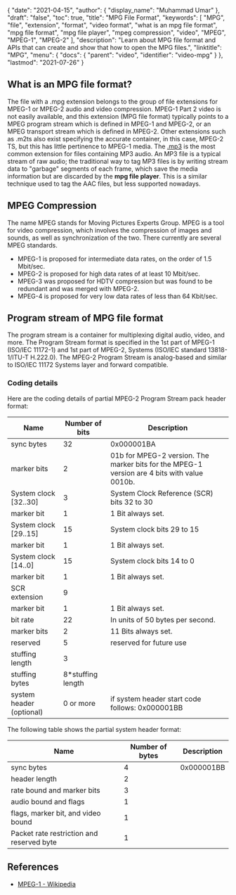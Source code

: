 {
  "date": "2021-04-15",
  "author": {
    "display_name": "Muhammad Umar"
  },
  "draft": "false",
  "toc": true,
  "title": "MPG File Format",
  "keywords": [
    "MPG",
    "file",
    "extension",
    "format",
    "video format",
    "what is an mpg file format",
    "mpg file format",
    "mpg file player",
    "mpeg compression",
    "video",
    "MPEG",
    "MPEG-1",
    "MPEG-2"
  ],
  "description": "Learn about MPG file format and APIs that can create and show that how to open the MPG files.",
  "linktitle": "MPG",
  "menu": {
    "docs": {
      "parent": "video",
      "identifier": "video-mpg"
    }
  },
  "lastmod": "2021-07-26"
}

## What is an MPG file format? ##

The file with a .mpg extension belongs to the group of file extensions for MPEG-1 or MPEG-2 audio and video compression. MPEG-1 Part 2 video is not easily available, and this extension (MPG file format) typically points to a MPEG program stream which is defined in MPEG-1 and MPEG-2, or an MPEG transport stream which is defined in MPEG-2. Other extensions such as .m2ts also exist specifying the accurate container, in this case, MPEG-2 TS, but this has little pertinence to MPEG-1 media. The [.mp3](/audio/mp3/) is the most common extension for files containing MP3 audio. An MP3 file is a typical stream of raw audio; the traditional way to tag MP3 files is by writing stream data to "garbage" segments of each frame, which save the media information but are discarded by the **mpg file player**. This is a similar technique used to tag the AAC files, but less supported nowadays.

## MPEG Compression ##

The name MPEG stands for Moving Pictures Experts Group. MPEG is a tool for video compression, which involves the compression of images and sounds, as well as synchronization of the two.
There currently are several MPEG standards.

- MPEG-1 is proposed for intermediate data rates, on the order of 1.5 Mbit/sec.
- MPEG-2 is proposed for high data rates of at least 10 Mbit/sec.
- MPEG-3 was proposed for HDTV compression but was found to be redundant and was merged with MPEG-2.
- MPEG-4 is proposed for very low data rates of less than 64 Kbit/sec.


## Program stream of MPG file format ##

The program stream is a container for multiplexing digital audio, video, and more. The Program Stream format is specified in the 1st part of MPEG-1 (ISO/IEC 11172-1) and 1st part of MPEG-2, Systems (ISO/IEC standard 13818-1/ITU-T H.222.0). The MPEG-2 Program Stream is analog-based and similar to ISO/IEC 11172 Systems layer and forward compatible.

### Coding details ###

Here are the coding details of partial MPEG-2 Program Stream pack header format:

|           Name           |  Number of bits   |                                         Description                                         |
---|---|---|
|        sync bytes        |        32         |                                         0x000001BA                                          |
|       marker bits        |         2         | 01b for MPEG-2 version. The marker bits for the MPEG-1 version are 4 bits with value 0010b. |
|  System clock [32..30]   |         3         |                         System Clock Reference (SCR) bits 32 to 30                          |
|        marker bit        |         1         |                                      1 Bit always set.                                      |
|  System clock [29..15]   |        15         |                                 System clock bits 29 to 15                                  |
|        marker bit        |         1         |                                      1 Bit always set.                                      |
|   System clock [14..0]   |        15         |                                  System clock bits 14 to 0                                  |
|        marker bit        |         1         |                                      1 Bit always set.                                      |
|      SCR extension       |         9         |                                                                                             |
|        marker bit        |         1         |                                      1 Bit always set.                                      |
|         bit rate         |        22         |                              In units of 50 bytes per second.                               |
|       marker bits        |         2         |                                     11 Bits always set.                                     |
|         reserved         |         5         |                                   reserved for future use                                   |
|     stuffing length      |         3         |                                                                                             |
|      stuffing bytes      | 8*stuffing length |                                                                                             |
| system header (optional) |     0 or more     |                       if system header start code follows: 0x000001BB                       |

The following table shows the partial system header format:

|                   Name                    | Number of bytes | Description |
---|---|---|
|                sync bytes                 |        4        | 0x000001BB  |
|               header length               |        2        |             |
|        rate bound and marker bits         |        3        |             |
|           audio bound and flags           |        1        |             |
|    flags, marker bit, and video bound     |        1        |             |
| Packet rate restriction and reserved byte |        1        |             |


## References ##

- [MPEG-1 - Wikipedia](https://en.wikipedia.org/wiki/MPEG-1)


